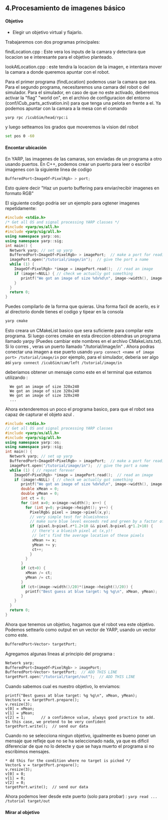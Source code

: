 ## 4.Procesamiento de imagenes básico
#### Objetivo
* Elegir un objetivo virtual y fiajarlo. 

Trabajaremos con dos programas principales:

findLocation.cpp
: Este vera los inputs de la camara y detectara que locacion se e interesante para el objetivo planteado.

lookAtLocation.cpp
: este tendra la locacion de la imagen, e intentara mover la camara a donde queremos apuntar con el robot. 

Para el primer programa (findLocation) podemos usar la camara que sea. Para el segundo programa, necesitaremos una camara del robot o del simulador. Para el simulador, en caso de que no este activado, deberemos activar la "flag" "world on", en el archivo de configuracion del entorno (conf/iCub_parts_activation.ini) para que tenga una pelota en frente a el. 
Ya podemos apuntar con la camara a la mesa con el comando 
```bash
yarp rpc /icubSim/head/rpc:i
```
y luego setteamos los grados que moveremos la vision del robot 

```bash
set pos 0 -60
```

#### Encontar ubicación
En YARP, las imagenes de las camaras, son enviadas de un programa a otro usando puertos. En C++, podemos crear un puerto para leer o escribir imagenes con la siguiente linea de codigo
```C++
BufferedPort<ImageOf<PixelRgb> > port;
```
Esto quiere decir "Haz un puerto buffering para enviar/recibir imagenes en formato RGB"

El siguiente codigo podria ser un ejemplo para ogtener imagenes repetidamente:

```C++
#include <stdio.h>
/* Get all OS and signal processing YARP classes */
#include <yarp/os/all.h>
#include <yarp/sig/all.h>
using namespace yarp::os;
using namespace yarp::sig;
int main() {
  Network yarp; // set up yarp
  BufferedPort<ImageOf<PixelRgb> > imagePort;  // make a port for reading images
  imagePort.open("/tutorial/image/in");  // give the port a name
  while (1) { 
    ImageOf<PixelRgb> *image = imagePort.read();  // read an image
    if (image!=NULL) { // check we actually got something
       printf("We got an image of size %dx%d\n", image->width(), image->height());
    }
  }
  return 0;
}
```
Puedes compilarlo de la forma que quieras. Una forma facil de acerlo, es ir al directorio donde tienes el codigo y tipear en la consola 
```bash
yarp cmake
```
Esto creara un CMakeList basico que sera suficiente para compilar este programa. Si luego corres cmake en esta direccion obtendras un programa llamado yarpy (Puedes cambiar este nombres en el archivo CMakeLists.txt). Si lo corres , veras un puerto llamado "/tutorial/image/in" .
Ahora podras conectar una imagen a ese puerto usando `yarp connect <name of image port> /tutorial/image/in`
por ejemplo, para el simulador, deberia ser algo asi 
`yarp connect /icubSim/cam/left /tutorial/image/in`

deberiamos obtener un mensaje como este en el terminal que estamos utilizando :
```
  We got an image of size 320x240
  We got an image of size 320x240
  We got an image of size 320x240
  ...
```

Ahora extenderemos un poco el programa basico, para que el robot sea capaz de capturar el objeto azul .

```C++
#include <stdio.h>
// Get all OS and signal processing YARP classes
#include <yarp/os/all.h>
#include <yarp/sig/all.h>
using namespace yarp::os;
using namespace yarp::sig;
int main() {
  Network yarp; // set up yarp
  BufferedPort<ImageOf<PixelRgb> > imagePort;  // make a port for reading images
  imagePort.open("/tutorial/image/in");  // give the port a name
  while (1) { // repeat forever
    ImageOf<PixelRgb> *image = imagePort.read();  // read an image
    if (image!=NULL) { // check we actually got something
       printf("We got an image of size %dx%d\n", image->width(), image->height());
       double xMean = 0;
       double yMean = 0;
       int ct = 0;
       for (int x=0; x<image->width(); x++) {
         for (int y=0; y<image->height(); y++) {
           PixelRgb& pixel = image->pixel(x,y);
           // very simple test for blueishness
           // make sure blue level exceeds red and green by a factor of 2
           if (pixel.b>pixel.r*1.2+10 && pixel.b>pixel.g*1.2+10) {
            // there's a blueish pixel at (x,y)!
            // let's find the average location of these pixels
            xMean += x;
            yMean += y;
            ct++;
           }
         }
       }
       if (ct>0) {
         xMean /= ct;
         yMean /= ct;
       }
       if (ct>(image->width()/20)*(image->height()/20)) {
         printf("Best guess at blue target: %g %g\n", xMean, yMean);
       }
    }
  }
  return 0;
}
```

Ahora que tenemos un objetivo, hagamos que el robot vea este objetivo. Podemos settearlo como output en un vector de YARP, usando un vector como este. 

```C++
BufferedPort<Vector> targetPort;
```
Agregamos algunas lineas al principio del programa :

```C++
Network yarp;
BufferedPort<ImageOf<PixelRgb> > imagePort;
BufferedPort<Vector> targetPort;  // ADD THIS LINE
targetPort.open("/tutorial/target/out");  // ADD THIS LINE
```
Cuando sabemos cual es nuestro objetivo, lo enviamos:
```
printf("Best guess at blue target: %g %g\n", xMean, yMean);
Vector& v = targetPort.prepare();
v.resize(3);
v[0] = xMean;
v[1] = yMean;
v[2] = 1;       // a confidence value, always good practice to add.  In this case, we pretend to be very confident
targetPort.write();  // send our data
```
Cuando no se selecciona ningun objetivo, igualmente es bueno poner un mensaje que refleje que no se ha seleccionado nada, ya que es dificil diferenciar de que no lo detecte y que se haya muerto el programa si no escribimos mensajes. 

```
* dd this for the condition where no target is picked */
Vector& v = targetPort.prepare();
v.resize(3);
v[0] = 0;
v[1] = 0;
v[2] = 0;
targetPort.write();  // send our data
```
Ahora podemos leer desde este puerto (solo para probar) :
`yarp read ... /tutorial target/out`
#### Mirar al objetivo 


